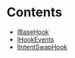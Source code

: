 

# Contents
- [IBaseHook](IBaseHook.sol/interface.IBaseHook.md)
- [IHookEvents](IHookEvents.sol/interface.IHookEvents.md)
- [IIntentSwapHook](IIntentSwapHook.sol/interface.IIntentSwapHook.md)
